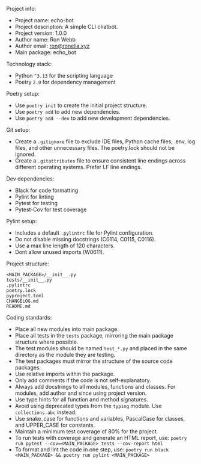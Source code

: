 Project info:
- Project name: echo-bot
- Project description: A simple CLI chatbot.
- Project version: 1.0.0
- Author name: Ron Webb
- Author email: ron@ronella.xyz
- Main package: echo_bot

Technology stack:
- Python `^3.13` for the scripting language
- Poetry `2.0` for dependency management

Poetry setup:
- Use `poetry init` to create the initial project structure.
- Use `poetry add` to add new dependencies.
- Use `poetry add --dev` to add new development dependencies.

Git setup:
- Create a `.gitignore` file to exclude IDE files, Python cache files, .env, log files, and other unnecessary files. The poetry.lock should not be ignored.
- Create a `.gitattributes` file to ensure consistent line endings across different operating systems. Prefer LF line endings.

Dev dependencies:
- Black for code formatting
- Pylint for linting
- Pytest for testing
- Pytest-Cov for test coverage

Pylint setup: 
- Includes a default `.pylintrc` file for Pylint configuration.
- Do not disable missing docstrings (C0114, C0115, C0116).
- Use a max line length of 120 characters.
- Dont allow unused imports (W0611).

Project structure:
```
<MAIN_PACKAGE>/__init__.py
tests/__init__.py
.pylintrc
poetry.lock
pyproject.toml
CHANGELOG.md
README.md
```

Coding standards:
- Place all new modules into main package.
- Place all tests in the `tests` package, mirroring the main package structure where possible.
- The test modules should be named `test_*.py` and placed in the same directory as the module they are testing.
- The test packages must mirror the structure of the source code packages.
- Use relative imports within the package.
- Only add comments if the code is not self-explanatory.
- Always add docstrings to all modules, functions and classes. For modules, add author and since using project version.
- Use type hints for all function and method signatures.
- Avoid using deprecated types from the `typing` module. Use `collections.abc` instead.
- Use snake_case for functions and variables, PascalCase for classes, and UPPER_CASE for constants.
- Maintain a minimum test coverage of 80% for the project.
- To run tests with coverage and generate an HTML report, use:
  `poetry run pytest --cov=<MAIN_PACKAGE> tests --cov-report html`
- To format and lint the code in one step, use:
  `poetry run black <MAIN_PACKAGE> && poetry run pylint <MAIN_PACKAGE>`